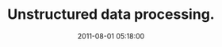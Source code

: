 ---
layout: post
title: Unstructured data processing.
date: 2011-08-01 05:18:00
description: Options to scrape and transform data from PDF files.
related_posts: false
---